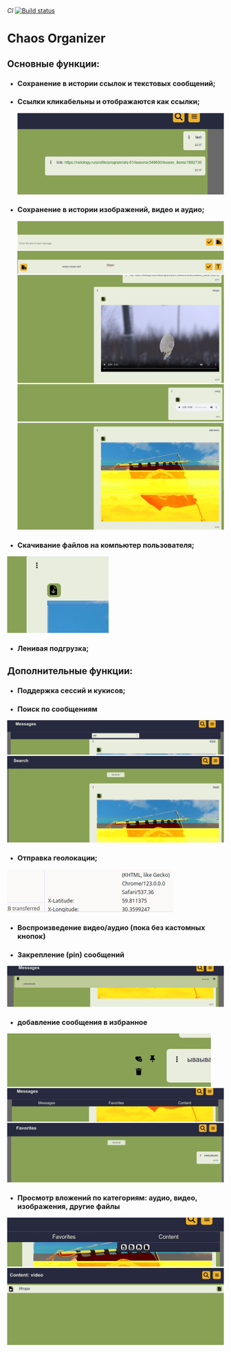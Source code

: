 *CI* [![Build status](https://ci.appveyor.com/api/projects/status/sbr9xbu49yvbt1wl?svg=true)](https://ci.appveyor.com/project/0spailona/chaos-organaizer)

# Chaos Organizer

## Основные функции:

* ### Сохранение в истории ссылок и текстовых сообщений;
* ### Ссылки кликабельны и отображаются как ссылки;  
  ![](./ReadMeImages/link_and_text.jpg)
* ### Сохранение в истории изображений, видео и аудио;
  ![](./ReadMeImages/change_form.jpg)
  ![](./ReadMeImages/add_File.jpg)
  ![](./ReadMeImages/video.jpg)
  ![](./ReadMeImages/audio.jpg)
![](./ReadMeImages/image.jpg)
* ### Скачивание файлов на компьютер пользователя;  
![](./ReadMeImages/download_btn.jpg)
* ### Ленивая подгрузка;  

## Дополнительные функции:

* ### Поддержка сессий и кукисов;
* ### Поиск по сообщениям 
![](./ReadMeImages/search_form.jpg)
![](./ReadMeImages/serach_result.jpg)
* ### Отправка геолокации;
![](./ReadMeImages/coords.jpg)
* ### Воспроизведение видео/аудио (пока без кастомных кнопок)
* ### Закрепление (pin) сообщений
![](./ReadMeImages/pin.jpg)
* ### добавление сообщения в избранное
![](./ReadMeImages/toFav.jpg)
![](./ReadMeImages/nav.jpg)
![](./ReadMeImages/fav.jpg)
* ### Просмотр вложений по категориям: аудио, видео, изображения, другие файлы
![](./ReadMeImages/content_nav.jpg)
![](./ReadMeImages/content.jpg)
